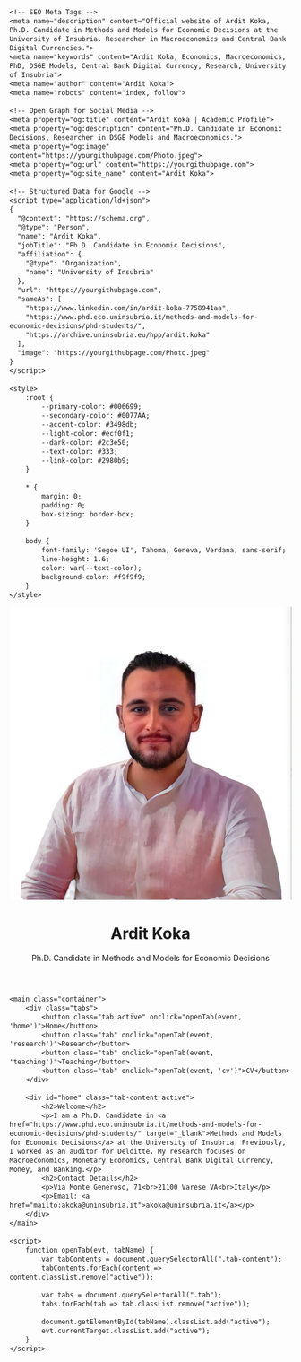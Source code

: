 <!DOCTYPE html>
<html lang="en">
<head>
    <meta name="google-site-verification" content="0hJ8jug-XxHPrRFzH_mslLafvPpysxxd8O42VJ3PwuM" />
    <meta charset="UTF-8">
    <meta name="viewport" content="width=device-width, initial-scale=1.0">
    <title>Ardit Koka | Ph.D. Candidate in Economic Decisions</title>
    
    <!-- SEO Meta Tags -->
    <meta name="description" content="Official website of Ardit Koka, Ph.D. Candidate in Methods and Models for Economic Decisions at the University of Insubria. Researcher in Macroeconomics and Central Bank Digital Currencies.">
    <meta name="keywords" content="Ardit Koka, Economics, Macroeconomics, PhD, DSGE Models, Central Bank Digital Currency, Research, University of Insubria">
    <meta name="author" content="Ardit Koka">
    <meta name="robots" content="index, follow">
    
    <!-- Open Graph for Social Media -->
    <meta property="og:title" content="Ardit Koka | Academic Profile">
    <meta property="og:description" content="Ph.D. Candidate in Economic Decisions, Researcher in DSGE Models and Macroeconomics.">
    <meta property="og:image" content="https://yourgithubpage.com/Photo.jpeg">
    <meta property="og:url" content="https://yourgithubpage.com">
    <meta property="og:site_name" content="Ardit Koka">
    
    <!-- Structured Data for Google -->
    <script type="application/ld+json">
    {
      "@context": "https://schema.org",
      "@type": "Person",
      "name": "Ardit Koka",
      "jobTitle": "Ph.D. Candidate in Economic Decisions",
      "affiliation": {
        "@type": "Organization",
        "name": "University of Insubria"
      },
      "url": "https://yourgithubpage.com",
      "sameAs": [
        "https://www.linkedin.com/in/ardit-koka-7758941aa",
        "https://www.phd.eco.uninsubria.it/methods-and-models-for-economic-decisions/phd-students/",
        "https://archive.uninsubria.eu/hpp/ardit.koka"
      ],
      "image": "https://yourgithubpage.com/Photo.jpeg"
    }
    </script>
    
    <style>
        :root {
            --primary-color: #006699;
            --secondary-color: #0077AA;
            --accent-color: #3498db;
            --light-color: #ecf0f1;
            --dark-color: #2c3e50;
            --text-color: #333;
            --link-color: #2980b9;
        }
        
        * {
            margin: 0;
            padding: 0;
            box-sizing: border-box;
        }
        
        body {
            font-family: 'Segoe UI', Tahoma, Geneva, Verdana, sans-serif;
            line-height: 1.6;
            color: var(--text-color);
            background-color: #f9f9f9;
        }
    </style>
</head>
<body>
    <header>
        <div class="container">
            <div class="profile">
                <img src="Photo.jpeg" alt="Ardit Koka" class="profile-img">
                <div class="profile-info">
                    <h1>Ardit Koka</h1>
                    <div class="subtitle">Ph.D. Candidate in Methods and Models for Economic Decisions</div>
                </div>
            </div>
        </div>
    </header>
    
    <main class="container">
        <div class="tabs">
            <button class="tab active" onclick="openTab(event, 'home')">Home</button>
            <button class="tab" onclick="openTab(event, 'research')">Research</button>
            <button class="tab" onclick="openTab(event, 'teaching')">Teaching</button>
            <button class="tab" onclick="openTab(event, 'cv')">CV</button>
        </div>
        
        <div id="home" class="tab-content active">
            <h2>Welcome</h2>
            <p>I am a Ph.D. Candidate in <a href="https://www.phd.eco.uninsubria.it/methods-and-models-for-economic-decisions/phd-students/" target="_blank">Methods and Models for Economic Decisions</a> at the University of Insubria. Previously, I worked as an auditor for Deloitte. My research focuses on Macroeconomics, Monetary Economics, Central Bank Digital Currency, Money, and Banking.</p>
            <h2>Contact Details</h2>
            <p>Via Monte Generoso, 71<br>21100 Varese VA<br>Italy</p>
            <p>Email: <a href="mailto:akoka@uninsubria.it">akoka@uninsubria.it</a></p>
        </div>
    </main>
    
    <script>
        function openTab(evt, tabName) {
            var tabContents = document.querySelectorAll(".tab-content");
            tabContents.forEach(content => content.classList.remove("active"));
            
            var tabs = document.querySelectorAll(".tab");
            tabs.forEach(tab => tab.classList.remove("active"));
            
            document.getElementById(tabName).classList.add("active");
            evt.currentTarget.classList.add("active");
        }
    </script>
</body>
</html>
